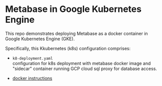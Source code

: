# Metabase in Google Kubernetes Engine

This repo demonstrates deploying Metabase as a docker container in Google Kubernetes Engine (GKE).

Specifically, this Kkubernetes (k8s) configuration comprises:
- `k8-deployment.yaml`<br>configuration for k8s deployment with metabase docker image and "sidecar" container running GCP cloud sql proxy for database access.

- [docker instructions](https://www.metabase.com/docs/latest/operations-guide/running-metabase-on-docker.html)
